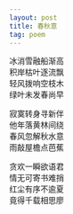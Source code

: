 ```yaml
---
layout: post
title: 春秋意
tag: poem
---
```


冰消雪融船渐高<br />
积岸枯叶逐流飘<br />
轻风拨响空枝木<br />
绿叶未发春尚早

寂寞转身寻新伴<br />
他年落黄林间绕<br />
春风忽解秋水意<br />
雨敲屋檐点芭蕉

贪欢一瞬欲语君<br />
情无可寄书难捎<br />
红尘有序不逾夏<br />
竟得千载相思廖